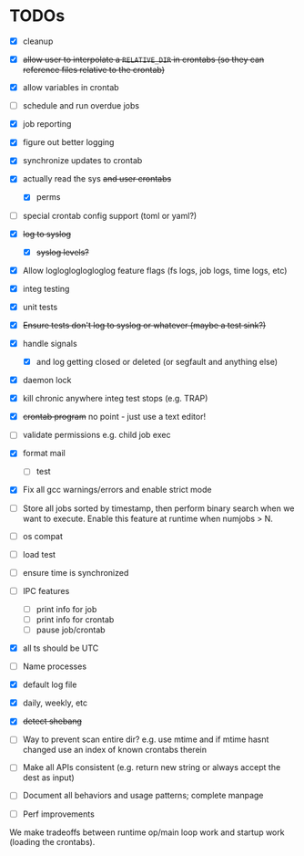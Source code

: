 # TODOs

- [x] cleanup
- [x] ~~allow user to interpolate a `RELATIVE_DIR` in crontabs (so they can reference files relative to the crontab)~~
- [x] allow variables in crontab
- [ ] schedule and run overdue jobs
- [x] job reporting
- [x] figure out better logging
- [x] synchronize updates to crontab
- [x] actually read the sys ~~and user crontabs~~
  - [x] perms
- [ ] special crontab config support (toml or yaml?)
- [x] ~~log to syslog~~
  - [x] ~~syslog levels?~~
- [x] Allow loglogloglogloglog feature flags (fs logs, job logs, time logs, etc)
- [x] integ testing
- [x] unit tests
- [x] ~~Ensure tests don't log to syslog or whatever (maybe a test sink?)~~
- [x] handle signals
  - [x] and log getting closed or deleted (or segfault and anything else)
- [x] daemon lock
- [x] kill chronic anywhere integ test stops (e.g. TRAP)
- [x] ~~crontab program~~ no point - just use a text editor!
- [ ] validate permissions e.g. child job exec
- [x] format mail
  - [ ] test
- [x] Fix all gcc warnings/errors and enable strict mode
- [ ] Store all jobs sorted by timestamp, then perform binary search when we want to execute. Enable this feature at runtime when numjobs > N.
- [ ] os compat
- [ ] load test
- [ ] ensure time is synchronized
- [ ] IPC features
  - [ ] print info for job <id>
  - [ ] print info for crontab <id>
  - [ ] pause job/crontab <id>
- [x] all ts should be UTC
- [ ] Name processes
- [x] default log file
- [x] daily, weekly, etc
- [x] ~~detect shebang~~
- [ ] Way to prevent scan entire dir? e.g. use mtime and if mtime hasnt changed use an index of known crontabs therein
- [ ] Make all APIs consistent (e.g. return new string or always accept the dest as input)
- [ ] Document all behaviors and usage patterns; complete manpage
- [ ] Perf improvements


We make tradeoffs between runtime op/main loop work and startup work (loading the crontabs).
